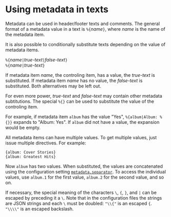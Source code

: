 # Using metadata in texts

Metadata can be used in header/footer texts and comments. The general format of a metadata value in a text is `%{`_name_`}`, where _name_ is the name of the metadata item.

It is also possible to conditionally substitute texts depending on the value of metadata items.

`%{`_name_`|`_true-text_`|`_false-text_`}`  
`%{`_name_`|`_true-text_`}`

If metadata item _name_, the controling item, has a value, the _true-text_ is substituted. If metadata item _name_ has no value, the _false-text_ is substituted. Both alternatives may be left out.

For even more power, _true-text_ and _false-text_ may contain other metadata subtitutions. The special `%{}` can be used to substitute the value of the controling item.

For example, if metadata item `album` has the value "Yes", `%{album|Album: %{}}` expands to "Album: Yes". If `album` did not have a value, the expansion would be empty.

All metadata items can have multiple values. To get multiple values, just issue multiple directives. For example:

    {album: Cover Stories}
    {album: Greatest Hits}

Now `album` has two values. When substituted, the values are concatenated using the configuration setting [`metadata.separator`](ChordPro-Configuration-Generic#metadata). To access the individual values, use `album.1` for the first value, `album.2` for the second value, and so on.

If necessary, the special meaning of the characters `\`, `{`, `}`, and `|`
can be escaped by preceding it a `\`. Note that in the configuration files the
strings are JSON strings and each `\` must be doubled: `"\\{"` is an
escaped `{`. `"\\\\"` is an escaped backslash.